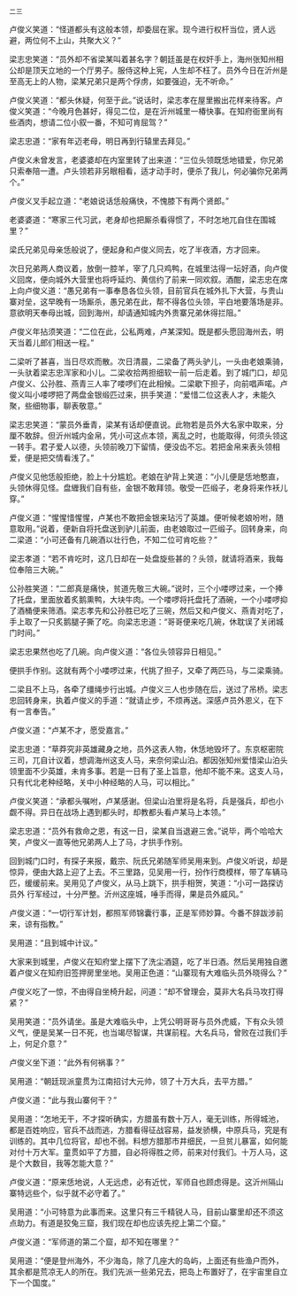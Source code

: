     二三 

   卢俊义笑道：“怪道都头有这般本领，却委屈在家。现今进行权杆当位，贤人远避，两位何不上山，共聚大义？”

   梁志忠笑道：“员外却不省梁某叫着甚名字？朝廷虽是在权奸手上，海州张知州相公却是顶天立地的一个厅男子。服侍这种上宪，人生却不枉了。员外今日在沂州是至高无上的人物，梁某兄弟只是两个俘虏，如要强迫，无不听命。”

   卢俊义笑道：“都头休疑，何至于此。”说话时，梁志孝在屋里搬出花样来待客。卢俊义笑道：“今晚月色甚好，得见二位，是在沂州城里一椿快事。在知府衙里尚有些酒肉，想请二位小叙一番，不知可肯屈驾？”

   梁志忠道：“家有年迈老母，明日再到行辕里去拜见。”

   卢俊义未曾发言，老婆婆却在内室里转了出来道：“三位头领既恁地错爱，你兄弟只索奉陪一遭。卢头领若非另眼相看，适才动手时，便杀了我儿，何必骗你兄弟两个。”

   卢俊义叉手起立道：“老娘说话恁般痛快，不愧膝下有两个贤郎。”

   老婆婆道：“寒家三代习武，老身却也把厮杀看得惯了，不时怎地兀自住在围城里？”

   梁氏兄弟见母亲恁般说了，便起身和卢俊义同去，吃了半夜酒，方才回来。

   次日兄弟两人商议着，放倒一腔羊，宰了几只鸡鸭，在城里沽得一坛好酒，向卢俊义回席，便向城外大营里也将呼延灼、黄信约了前来一同欢叙。酒酣，梁志忠在席上向卢俊义道：“愚兄弟有一事奉恳各位头领，目前官兵在城外扎下大营，与贵山寨对垒，这早晚有一场厮杀，愚兄弟在此，帮不得各位头领，平白地要落场是非。意欲明天奉母出城，回到海州，却请通知城内外贵寨兄弟休得拦阻。”

   卢俊义年拈须笑道：“二位在此，公私两难，卢某深知。既是都头愿回海州去，明天当着儿郎们相送一程。”

   二梁听了甚喜，当日尽欢而散。次日清晨，二梁备了两头驴儿，一头由老娘乘骑，一头驮着梁志忠浑家和小儿。二梁收拾两担细软一前一后走着。到了城门口，却见卢俊义、公孙胜、燕青三人率了喽啰们在此相候。二梁歇下担子，向前唱声喏。卢俊义叫小喽啰把了两盘金银缎匹过来，拱手笑道：“爱惜二位这表人才，未能久聚，些细物事，聊表敬意。”

   梁志忠笑道：“蒙员外垂青，梁某有话却便直说。此物若是员外大名家中取来，分厘不敢辞。但沂州城内金帛，凭小可这点本领，离乱之时，也能取得，何须头领这一转手。君子爱人以德，头领前晚刀下留情，便没齿不忘。若把金帛来表头领相爱，便是把交情看浅了。”

   卢俊义见他恁般拒绝，脸上十分尴尬。老娘在驴背上笑道：“小儿便是恁地憨直，头领休得见怪。盘緾我们自有些，金银不敢拜领。敬受一匹缎子，老身将来作袄儿穿。”

   卢俊义道：“惺惺惜惺惺，卢某也不敢把金银来玷污了英雄。便听候老娘吩咐，随意取用。”说着，便新自将托盘送到驴儿前面，由老娘取过一匹缎子。回转身来，向二梁道：“小可还备有几碗酒以壮行色，不知二位可肯吃些？”

   梁志孝道：“若不肯吃时，这几日却在一处盘旋些甚的？头领，就请将酒来，我每位奉陪三大碗。”

   公孙胜笑道：“二郎真是痛快，贫道先敬三大碗。”说时，三个小喽啰过来，一个捧了托盘，里面放着炙鹅熏鸭，大块牛肉。一个喽啰将托盘托了酒碗，一个小喽啰抑了酒桶便来筛酒。梁志孝先和公孙胜已吃了三碗，然后又和卢俊义、燕青对吃了，手上取了一只炙鹅腿子撕了吃。向梁志忠道：“哥哥便来吃几碗，休耽误了关闭城门时间。”

   梁志忠果然也吃了几碗。向卢俊义道：“各位头领容异日相见。”

   便拱手作别。这就有两个小喽啰过来，代挑了担子，又牵了两匹马，与二梁乘骑。

   二梁且不上马，各牵了缰绳步行出城。卢俊义三人也步随在后，送过了吊桥。梁志忠回转身来，执着卢俊义的手道：“就请止步，不烦再送。深感卢员外恩义，在下有一言奉告。”

   卢俊义道：“卢某不才，愿受嘉言。”

   梁志忠道：“草莽究非英雄藏身之地，员外这表人物，休恁地毁坏了。东京枢密院三司，兀自计议着，想调海州这支人马，来奈何梁山泊。都因张知州爱惜梁山泊头领里面不少英雄，未肯多事。若是一日有了圣上旨意，他却不能不来。这支人马，只有代北老种经略，关中小种经略的人马，可以相比。”

   卢俊义笑道：“承都头嘱咐，卢某感谢。但梁山泊里将是名将，兵是强兵，却也小觑不得。异日在战场上遇到都头时，却教都头看卢某马上本领。”

   梁志忠道：“员外有救命之恩，有这一日，梁某自当退避三舍。”说毕，两个哈哈大笑，卢俊义一直等他兄弟两人上了马，才拱手作别。

   回到城门口时，有探子来报，戴宗、阮氏兄弟随军师吴用来到。卢俊义听说，却是惊异，便由大路上迎了上去。不三里路，见吴用一行，扮作行商模样，带了车辆马匹，缓缓前来。吴用见了卢俊义，从马上跳下，拱手相贺，笑道：“小可一路探访员外 行军经过，十分严整。沂州这座城，唾手而得，果是员外威风。”

   卢俊义道：“一切行军计划，都照军师锦囊行事，正是军师妙算。今番不辞跋涉前来，谅有指教。”

   吴用道：“且到城中计议。”

   大家来到城里，卢俊义在知府堂上摆下了洗尘酒筵，吃了半日酒。然后吴用独自邀着卢俊义在知府旧签押房里坐地。吴用正色道：“山寨现有大难临头员外晓得么？”

   卢俊义吃了一惊，不由得自坐椅升起，问道：“却不曾理会，莫非大名兵马攻打得紧？”

   吴用笑道：“员外请坐。虽是大难临头中，上凭公明哥哥与员外虎威，下有众头领义气，便是吴某一日不死，也当竭尽智谋，共谋前程。大名兵马，曾败在过我们手上，何足介意？”

   卢俊义坐下道：“此外有何祸事？”

   吴用道：“朝廷现派童贯为江南招讨大元帅，领了十万大兵，去平方腊。”

   卢俊义道：“此与我山寨何干？”

   吴用道：“怎地无干，不才探听确实，方腊虽有数十万人，毫无训练，所得城池，都是百姓响应，官兵不战而逃，方腊看得征战容易，益发骄横，中原兵马，究是有训练的。其中几位将官，却也不弱。料想方腊那市井细民，一旦贫儿暴富，如何能对付十万大军。童贯如平了方腊，自必将得胜之师，前来对付我们。十万人马，这是个大数目，我等怎能大意？”

   卢俊义道：“原来恁地说，人无远虑，必有近忧，军师自也顾虑得是。这沂州隔山寨特远些个，似乎就不必守着了。”

   吴用道：“小可特意为此事而来。这里只有三千精锐人马，目前山寨里却还不须这点助力。有道是狡兔三窟，我们现在却也应该先挖上第二个窟。”

   卢俊义道：“军师道的第二个窟，却不知在哪里？”

   吴用道：“便是登州海外，不少海岛，除了几座大的岛屿，上面还有些渔户而外，其余都是荒凉无人的所在。我们先派一些弟兄去，把岛上布置好了，在宇宙里自立下一个国度。”

